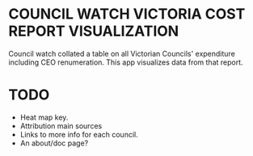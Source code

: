 # COUNCIL WATCH VICTORIA COST REPORT VISUALIZATION
Council watch collated a table on all Victorian Councils' expenditure including CEO renumeration. This app visualizes data from that report.

# TODO

  - Heat map key.
  - Attribution main sources
  - Links to more info for each council.
  - An about/doc page?